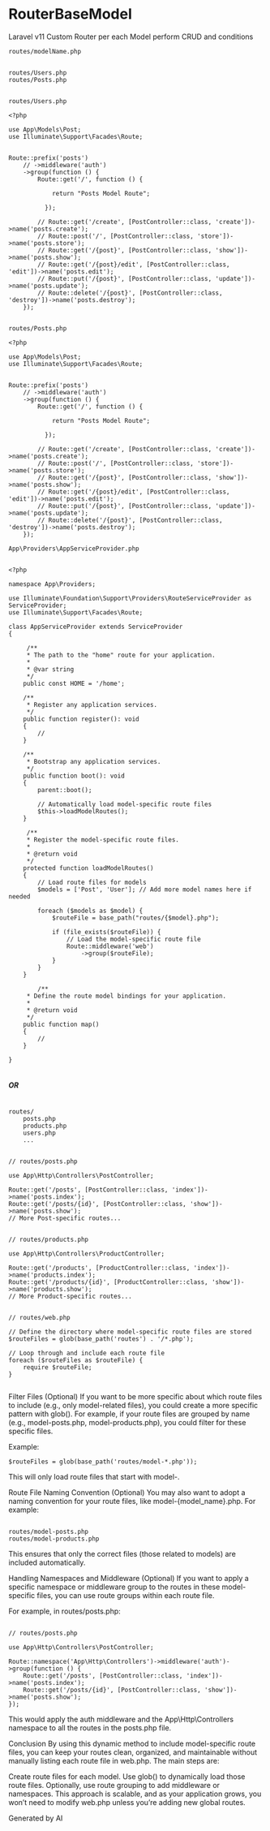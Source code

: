 # RouterBaseModel
Laravel v11 Custom Router per each Model perform CRUD and conditions

``` routes/modelName.php ```

``` 

routes/Users.php
routes/Posts.php

```

```

routes/Users.php

<?php

use App\Models\Post;
use Illuminate\Support\Facades\Route;


Route::prefix('posts')
    // ->middleware('auth')
    ->group(function () {
        Route::get('/', function () {

            return "Posts Model Route";

          });

        // Route::get('/create', [PostController::class, 'create'])->name('posts.create');
        // Route::post('/', [PostController::class, 'store'])->name('posts.store');
        // Route::get('/{post}', [PostController::class, 'show'])->name('posts.show');
        // Route::get('/{post}/edit', [PostController::class, 'edit'])->name('posts.edit');
        // Route::put('/{post}', [PostController::class, 'update'])->name('posts.update');
        // Route::delete('/{post}', [PostController::class, 'destroy'])->name('posts.destroy');
    });

```


```

routes/Posts.php

<?php

use App\Models\Post;
use Illuminate\Support\Facades\Route;


Route::prefix('posts')
    // ->middleware('auth')
    ->group(function () {
        Route::get('/', function () {

            return "Posts Model Route";

          });

        // Route::get('/create', [PostController::class, 'create'])->name('posts.create');
        // Route::post('/', [PostController::class, 'store'])->name('posts.store');
        // Route::get('/{post}', [PostController::class, 'show'])->name('posts.show');
        // Route::get('/{post}/edit', [PostController::class, 'edit'])->name('posts.edit');
        // Route::put('/{post}', [PostController::class, 'update'])->name('posts.update');
        // Route::delete('/{post}', [PostController::class, 'destroy'])->name('posts.destroy');
    });

```

``` App\Providers\AppServiceProvider.php ```

```

<?php

namespace App\Providers;

use Illuminate\Foundation\Support\Providers\RouteServiceProvider as ServiceProvider;
use Illuminate\Support\Facades\Route;

class AppServiceProvider extends ServiceProvider
{

     /**
     * The path to the "home" route for your application.
     *
     * @var string
     */
    public const HOME = '/home';

    /**
     * Register any application services.
     */
    public function register(): void
    {
        //
    }

    /**
     * Bootstrap any application services.
     */
    public function boot(): void
    {
        parent::boot();

        // Automatically load model-specific route files
        $this->loadModelRoutes();
    }

     /**
     * Register the model-specific route files.
     *
     * @return void
     */
    protected function loadModelRoutes()
    {
        // Load route files for models
        $models = ['Post', 'User']; // Add more model names here if needed

        foreach ($models as $model) {
            $routeFile = base_path("routes/{$model}.php");

            if (file_exists($routeFile)) {
                // Load the model-specific route file
                Route::middleware('web')
                    ->group($routeFile);
            }
        }
    }

        /**
     * Define the route model bindings for your application.
     *
     * @return void
     */
    public function map()
    {
        //
    }

}


```


<h5>OR</h5>

```

routes/
    posts.php
    products.php
    users.php
    ...

```

```

// routes/posts.php

use App\Http\Controllers\PostController;

Route::get('/posts', [PostController::class, 'index'])->name('posts.index');
Route::get('/posts/{id}', [PostController::class, 'show'])->name('posts.show');
// More Post-specific routes...


// routes/products.php

use App\Http\Controllers\ProductController;

Route::get('/products', [ProductController::class, 'index'])->name('products.index');
Route::get('/products/{id}', [ProductController::class, 'show'])->name('products.show');
// More Product-specific routes...

```

```

// routes/web.php

// Define the directory where model-specific route files are stored
$routeFiles = glob(base_path('routes') . '/*.php');

// Loop through and include each route file
foreach ($routeFiles as $routeFile) {
    require $routeFile;
}


```

Filter Files (Optional)
If you want to be more specific about which route files to include (e.g., only model-related files), you could create a more specific pattern with glob(). For example, if your route files are grouped by name (e.g., model-posts.php, model-products.php), you could filter for these specific files.

Example:

``` $routeFiles = glob(base_path('routes/model-*.php')); ```

This will only load route files that start with model-.

Route File Naming Convention (Optional)
You may also want to adopt a naming convention for your route files, like model-{model_name}.php. For example:

```

routes/model-posts.php
routes/model-products.php

```

This ensures that only the correct files (those related to models) are included automatically.

Handling Namespaces and Middleware (Optional)
If you want to apply a specific namespace or middleware group to the routes in these model-specific files, you can use route groups within each route file.

For example, in routes/posts.php:

```

// routes/posts.php

use App\Http\Controllers\PostController;

Route::namespace('App\Http\Controllers')->middleware('auth')->group(function () {
    Route::get('/posts', [PostController::class, 'index'])->name('posts.index');
    Route::get('/posts/{id}', [PostController::class, 'show'])->name('posts.show');
});

```

This would apply the auth middleware and the App\Http\Controllers namespace to all the routes in the posts.php file.

Conclusion
By using this dynamic method to include model-specific route files, you can keep your routes clean, organized, and maintainable without manually listing each route file in web.php. The main steps are:

Create route files for each model.
Use glob() to dynamically load those route files.
Optionally, use route grouping to add middleware or namespaces.
This approach is scalable, and as your application grows, you won’t need to modify web.php unless you’re adding new global routes.


Generated by AI 


